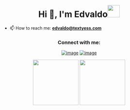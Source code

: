 <h1 align="center">Hi 👋, I'm Edvaldo<img height="40" src="https://emoji.gg/assets/emoji/7333-parrotdance.gif"></h1>

- 📫 How to reach me: **edvaldo@textyess.com**


<h3 align="center">Connect with me:</h3>
<div align="center">

[![image](https://img.shields.io/badge/LinkedIn-0077B5?style=for-the-badge&logo=linkedin&logoColor=white)](https://www.linkedin.com/in/edvaldo-g-20a271121/)
[![image](https://img.shields.io/badge/Gmail-D14836?style=for-the-badge&logo=gmail&logoColor=white)](mailto:edvaldo@textyess.com)
  
</div>

<p align= "center">
  <img height= "150" src="https://github-readme-stats.vercel.app/api?username=valdo99&theme=react&show_icons=true&include_all_commits=true" />
  <img height= "150" src="https://github-readme-stats.vercel.app/api/top-langs/?username=valdo99&theme=react&layout=compact" />
</p>
